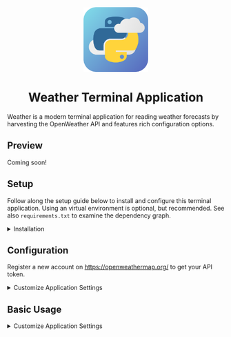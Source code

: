 <p align="center">
  <a title="Project Logo">
    <img height="150" style="margin-top:15px" src="https://raw.githubusercontent.com/hentai-chan/weather/master/weather.svg">
  </a>
</p>

<h1 align="center">Weather Terminal Application</h1>

Weather is a modern terminal application for reading weather forecasts by harvesting
the OpenWeather API and features rich configuration options.

## Preview

Coming soon!

## Setup

Follow along the setup guide below to install and configure this terminal
application. Using an virtual environment is optional, but recommended. See also
`requirements.txt` to examine the dependency graph.

<details>
<summary>Installation</summary>

```bash
git clone https://github.com/hentai-chan/weather.git
cd weather/
python -m venv venv/
source venv/bin/activate
pip install -e .
# test installation
weather --version
```

</details>

## Configuration

Register a new account on <https://openweathermap.org/> to get your API token.

<details>
<summary>Customize Application Settings</summary>

**Mandatory:** Enter token:

```bash
weather config --token=<token>
```

**Optional:** Set your default unit system (either `si` or `imperial`):

```bash
weather config --unit-system=<system>
```

**Optional:** Set your default location as toponym (e.g. `Rome` or `New York, USA`):

```bash
weather config --location=<toponym>
```

**Optional:** Review your submissions:

```bash
weather config --list
```

**Optional:** Discard all settings:

```bash
weather config --reset
```

</details>

## Basic Usage

<details>
<summary>Customize Application Settings</summary>

Get today's verbose weather forecast using default settings:

```bash
weather report --verbose
```

Get today's weather forecast for `New York, USA` in imperial units:

```bash
weather report --location="New York, USA" --unit-system=imperial
```

Get tomorrow's weather forecast for 12PM:

```bash
weather report --mode=tomorrow --hour=12
```

View the help page for this command:

```bash
weather report --help
```

</details>
